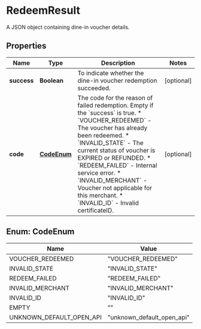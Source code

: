 

# RedeemResult

A JSON object containing dine-in voucher details.

## Properties

| Name | Type | Description | Notes |
|------------ | ------------- | ------------- | -------------|
|**success** | **Boolean** | To indicate whether the dine-in voucher redemption succeeded. |  [optional] |
|**code** | [**CodeEnum**](#CodeEnum) | The code for the reason of failed redemption. Empty if the &#x60;success&#x60; is true.  * &#x60;VOUCHER_REDEEMED&#x60; - The voucher has already been redeemed. * &#x60;INVALID_STATE&#x60; - The current status of voucher is EXPIRED or REFUNDED. * &#x60;REDEEM_FAILED&#x60; - Internal service error. * &#x60;INVALID_MERCHANT&#x60; - Voucher not applicable for this merchant. * &#x60;INVALID_ID&#x60; - Invalid certificateID.  |  [optional] |



## Enum: CodeEnum

| Name | Value |
|---- | -----|
| VOUCHER_REDEEMED | &quot;VOUCHER_REDEEMED&quot; |
| INVALID_STATE | &quot;INVALID_STATE&quot; |
| REDEEM_FAILED | &quot;REDEEM_FAILED&quot; |
| INVALID_MERCHANT | &quot;INVALID_MERCHANT&quot; |
| INVALID_ID | &quot;INVALID_ID&quot; |
| EMPTY | &quot;&quot; |
| UNKNOWN_DEFAULT_OPEN_API | &quot;unknown_default_open_api&quot; |



